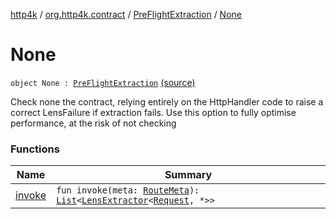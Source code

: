 [http4k](../../../index.md) / [org.http4k.contract](../../index.md) / [PreFlightExtraction](../index.md) / [None](./index.md)

# None

`object None : `[`PreFlightExtraction`](../index.md) [(source)](https://github.com/http4k/http4k/blob/master/http4k-contract/src/main/kotlin/org/http4k/contract/PreFlightExtraction.kt#L42)

Check none the contract, relying entirely  on the HttpHandler code to raise a correct
LensFailure if extraction fails. Use this option to fully optimise performance, at the risk
of not checking

### Functions

| Name | Summary |
|---|---|
| [invoke](invoke.md) | `fun invoke(meta: `[`RouteMeta`](../../-route-meta/index.md)`): `[`List`](https://kotlinlang.org/api/latest/jvm/stdlib/kotlin.collections/-list/index.html)`<`[`LensExtractor`](../../../org.http4k.lens/-lens-extractor/index.md)`<`[`Request`](../../../org.http4k.core/-request/index.md)`, *>>` |
